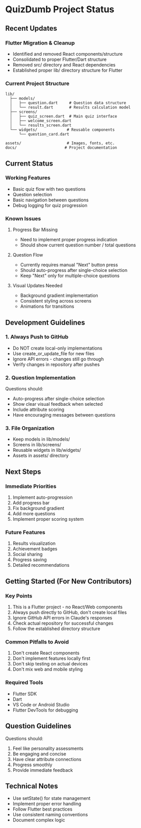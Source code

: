 # QuizDumb Project Status

## Recent Updates

### Flutter Migration & Cleanup
- Identified and removed React components/structure
- Consolidated to proper Flutter/Dart structure
- Removed src/ directory and React dependencies
- Established proper lib/ directory structure for Flutter

### Current Project Structure
```
lib/
  ├── models/
  │   ├── question.dart     # Question data structure
  │   └── result.dart       # Results calculation model
  ├── screens/
  │   ├── quiz_screen.dart  # Main quiz interface
  │   ├── welcome_screen.dart
  │   └── results_screen.dart
  └── widgets/             # Reusable components
      └── question_card.dart

assets/                    # Images, fonts, etc.
docs/                     # Project documentation
```

## Current Status

### Working Features
- Basic quiz flow with two questions
- Question selection
- Basic navigation between questions
- Debug logging for quiz progression

### Known Issues
1. Progress Bar Missing
   - Need to implement proper progress indication
   - Should show current question number / total questions

2. Question Flow
   - Currently requires manual "Next" button press
   - Should auto-progress after single-choice selection
   - Keep "Next" only for multiple-choice questions

3. Visual Updates Needed
   - Background gradient implementation
   - Consistent styling across screens
   - Animations for transitions

## Development Guidelines

### 1. Always Push to GitHub
- Do NOT create local-only implementations
- Use create_or_update_file for new files
- Ignore API errors - changes still go through
- Verify changes in repository after pushes

### 2. Question Implementation
Questions should:
- Auto-progress after single-choice selection
- Show clear visual feedback when selected
- Include attribute scoring
- Have encouraging messages between questions

### 3. File Organization
- Keep models in lib/models/
- Screens in lib/screens/
- Reusable widgets in lib/widgets/
- Assets in assets/ directory

## Next Steps

### Immediate Priorities
1. Implement auto-progression
2. Add progress bar
3. Fix background gradient
4. Add more questions
5. Implement proper scoring system

### Future Features
1. Results visualization
2. Achievement badges
3. Social sharing
4. Progress saving
5. Detailed recommendations

## Getting Started (For New Contributors)

### Key Points
1. This is a Flutter project - no React/Web components
2. Always push directly to GitHub, don't create local files
3. Ignore GitHub API errors in Claude's responses
4. Check actual repository for successful changes
5. Follow the established directory structure

### Common Pitfalls to Avoid
1. Don't create React components
2. Don't implement features locally first
3. Don't skip testing on actual devices
4. Don't mix web and mobile styling

### Required Tools
- Flutter SDK
- Dart
- VS Code or Android Studio
- Flutter DevTools for debugging

## Question Guidelines
Questions should:
1. Feel like personality assessments
2. Be engaging and concise
3. Have clear attribute connections
4. Progress smoothly
5. Provide immediate feedback

## Technical Notes
- Use setState() for state management
- Implement proper error handling
- Follow Flutter best practices
- Use consistent naming conventions
- Document complex logic